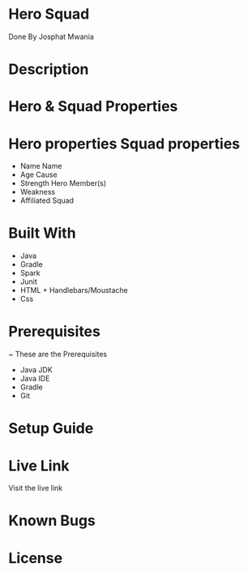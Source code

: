 # Hero Squad
Done By Josphat Mwania

# Description

# Hero & Squad Properties

# Hero properties 	Squad properties
* Name	              Name
* Age	              Cause
* Strength	          Hero Member(s)
* Weakness	
* Affiliated Squad	

# Built With
- Java
- Gradle
- Spark
- Junit
- HTML + Handlebars/Moustache
- Css


# Prerequisites
~ These are the Prerequisites
- Java JDK
- Java IDE
- Gradle
- Git




# Setup Guide

# Live Link
Visit the live link

# Known Bugs

# License
